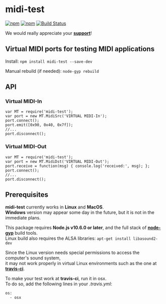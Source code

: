 # midi-test

[![npm](https://img.shields.io/npm/v/midi-test.svg)](https://www.npmjs.com/package/midi-test)
[![npm](https://img.shields.io/npm/dt/midi-test.svg)](https://www.npmjs.com/package/midi-test)
[![Build Status](https://travis-ci.org/jazz-soft/midi-test.svg?branch=master)](https://travis-ci.org/jazz-soft/midi-test)

We would really appreciate your [**support**](https://jazz-soft.net/donate)!

## Virtual MIDI ports for testing MIDI applications

Install: `npm install midi-test --save-dev`

Manual rebuild (if needed): `node-gyp rebuild`

## API
### Virtual MIDI-In

    var MT = require('midi-test');
    var port = new MT.MidiSrc('VIRTUAL MIDI-In');
    port.connect();
    port.emit([0x90, 0x40, 0x7f]);
    //...
    port.disconnect();

### Virtual MIDI-Out

    var MT = require('midi-test');
    var port = new MT.MidiDst('VIRTUAL MIDI-Out');
    port.receive = function(msg) { console.log('received:', msg); };
    port.connect();
    //...
    port.disconnect();

## Prerequisites

**midi-test** currently works in **Linux** and **MacOS**.  
**Windows** version may appear some day in the future, but it is not in the immediate plans.

This package requires **Node.js v10.6.0 or later**,
and the full stack of [**node-gyp**](https://www.npmjs.com/package/node-gyp) build tools.  
Linux build also requires the ALSA libraries: `apt-get install libasound2-dev`

Since the Linux version needs special permissions to access the computer's sound system,  
it may not work properly in virtual Linux environments such as the one at [**travis-ci**](https://travis-ci.org).

To make your test work at **travis-ci**, run it in osx.  
To do so, add the following lines in your *.travis.yml*:

    os:
      - osx


